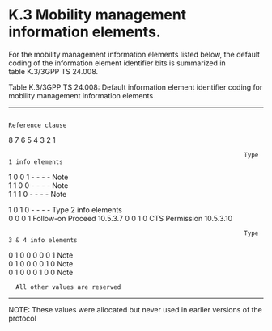 
K.3 Mobility management information elements.
=============================================

For the mobility management information elements listed below, the
default coding of the information element identifier bits is summarized
in table K.3/3GPP TS 24.008.

Table K.3/3GPP TS 24.008: Default information element identifier coding
for mobility management information elements

  --- ------------------------------- --- --- ---- ---- ---- ---- -- -------------------------- ------------------
                                                                                                Reference clause
  8   7                               6   5   4    3    2    1                                  
                                                                                                
                                                                     Type 1 info elements       
  1   0                               0   1   \-   \-   \-   \-      Note                       
  1   1                               0   0   \-   \-   \-   \-      Note                       
  1   1                               1   0   \-   \-   \-   \-      Note                       
                                                                                                
  1   0                               1   0   \-   \-   \-   \-      Type 2 info elements       
                                              0    0    0    1       Follow-on Proceed          10.5.3.7
                                              0    0    1    0       CTS Permission             10.5.3.10
                                                                                                
                                                                     Type 3 & 4 info elements   
  0   1                               0   0   0    0    0    1       Note                       
  0   1                               0   0   0    0    1    0       Note                       
  0   1                               0   0   0    1    0    0       Note                       
                                                                                                
      All other values are reserved                                                             
  --- ------------------------------- --- --- ---- ---- ---- ---- -- -------------------------- ------------------

NOTE: These values were allocated but never used in earlier versions of
the protocol
